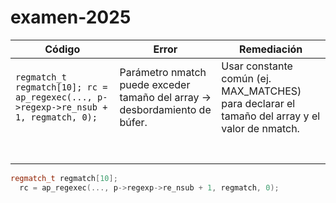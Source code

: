 # examen-2025


| Código | Error | Remediación |
|--|--|--|
| `regmatch_t regmatch[10]; rc = ap_regexec(..., p->regexp->re_nsub + 1, regmatch, 0);` |Parámetro nmatch puede exceder tamaño del array → desbordamiento de búfer.  | Usar constante común (ej. MAX_MATCHES) para declarar el tamaño del array y el valor de nmatch. |
|  |  |  |
|  |  |  |
|  |  |  |
|  |  |  |
|  |  |  |
|  |  |  |
|  |  |  |


```cpp
regmatch_t regmatch[10];
  rc = ap_regexec(..., p->regexp->re_nsub + 1, regmatch, 0);
